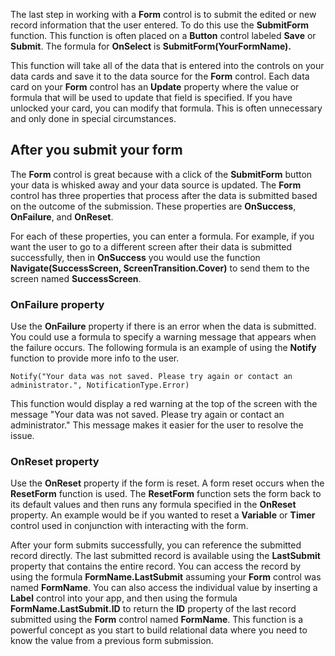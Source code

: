 The last step in working with a **Form** control is to submit the edited
or new record information that the user entered. To do this use the
**SubmitForm** function. This function is often placed on a **Button**
control labeled **Save** or **Submit**. The formula for **OnSelect** is
**SubmitForm(YourFormName).**

This function will take all of the data that is entered into the
controls on your data cards and save it to the data source for the
**Form** control. Each data card on your **Form** control has an **Update** property
where the value or formula that will be used to update that field is
specified. If you have unlocked your card, you can modify that formula.
This is often unnecessary and only done in special circumstances.

After you submit your form
--------------------------

The **Form** control is great because with a click of the **SubmitForm**
button your data is whisked away and your data source is updated. The
**Form** control has three properties that process after the data is
submitted based on the outcome of the submission. These properties are
**OnSuccess**, **OnFailure**, and **OnReset**.

For each of these properties, you can enter a formula. For example, if
you want the user to go to a different screen after their data is
submitted successfully, then in **OnSuccess** you would use the function
**Navigate(SuccessScreen, ScreenTransition.Cover)** to send them to the
screen named **SuccessScreen**.

### OnFailure property

Use the **OnFailure** property if there is an error when the data is
submitted. You could use a formula to specify a warning message that
appears when the failure occurs. The following formula is an example of
using the **Notify** function to provide more info to the user.

```
Notify("Your data was not saved. Please try again or contact an administrator.", NotificationType.Error)
```

This function would display a red warning at the top of the screen with
the message "Your data was not saved. Please try again or contact an
administrator." This message makes it easier for the user to resolve the issue.

### OnReset property

Use the **OnReset** property if the form is reset. A form reset occurs
when the **ResetForm** function is used. The **ResetForm** function sets
the form back to its default values and then runs any formula specified
in the **OnReset** property. An example would be if you wanted to reset
a **Variable** or **Timer** control used in conjunction with interacting with
the form.

After your form submits successfully, you can reference the submitted
record directly. The last submitted record is available using the
**LastSubmit** property that contains the entire record. You can access
the record by using the formula **FormName.LastSubmit** assuming your
**Form** control was named **FormName**. You can also access the
individual value by inserting a **Label** control into your app, and
then using the formula **FormName.LastSubmit.ID** to return the
**ID** property of the last record submitted using the **Form** control
named **FormName**. This function is a powerful concept as you
start to build relational data where you need to know the value from a
previous form submission. 
